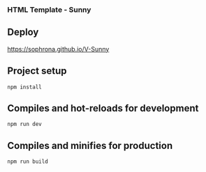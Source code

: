 ### HTML Template - Sunny

## Deploy

https://sophrona.github.io/V-Sunny

## Project setup
```
npm install
```

## Compiles and hot-reloads for development
```
npm run dev
```

## Compiles and minifies for production
```
npm run build
```


